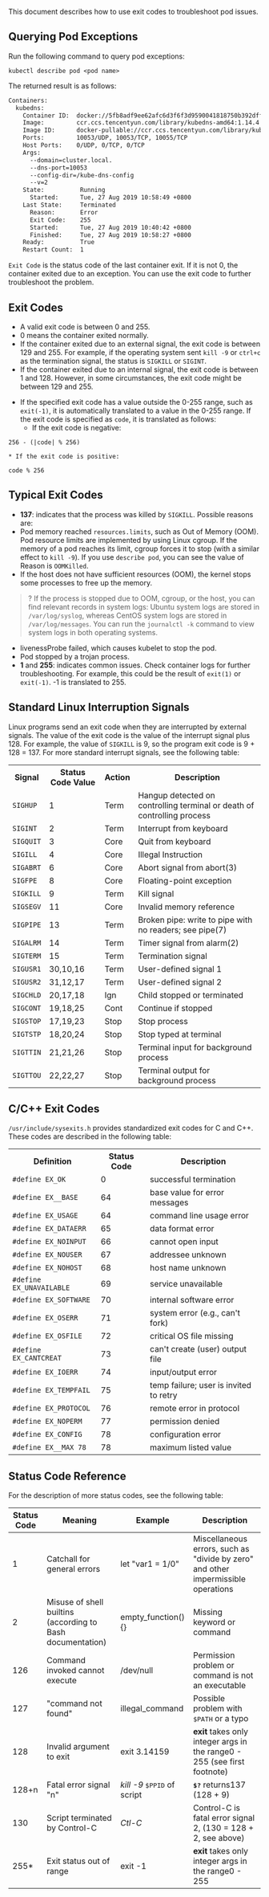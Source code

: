 This document describes how to use exit codes to troubleshoot pod issues.

## Querying Pod Exceptions
Run the following command to query pod exceptions:
```
kubectl describe pod <pod name>
```
The returned result is as follows:
```bash
Containers:
  kubedns:
    Container ID:  docker://5fb8adf9ee62afc6d3f6f3d9590041818750b392dff015d7091eaaf99cf1c945
    Image:         ccr.ccs.tencentyun.com/library/kubedns-amd64:1.14.4
    Image ID:      docker-pullable://ccr.ccs.tencentyun.com/library/kubedns-amd64@sha256:40790881bbe9ef4ae4ff7fe8b892498eecb7fe6dcc22661402f271e03f7de344
    Ports:         10053/UDP, 10053/TCP, 10055/TCP
    Host Ports:    0/UDP, 0/TCP, 0/TCP
    Args:
      --domain=cluster.local.
      --dns-port=10053
      --config-dir=/kube-dns-config
      --v=2
    State:          Running
      Started:      Tue, 27 Aug 2019 10:58:49 +0800
    Last State:     Terminated
      Reason:       Error
      Exit Code:    255
      Started:      Tue, 27 Aug 2019 10:40:42 +0800
      Finished:     Tue, 27 Aug 2019 10:58:27 +0800
    Ready:          True
    Restart Count:  1
```
`Exit Code` is the status code of the last container exit. If it is not 0, the container exited due to an exception. You can use the exit code to further troubleshoot the problem.

## Exit Codes

* A valid exit code is between 0 and 255.
* 0 means the container exited normally.
* If the container exited due to an external signal, the exit code is between 129 and 255. For example, if the operating system sent `kill -9` or `ctrl+c` as the termination signal, the status is `SIGKILL` or `SIGINT`.
* If the container exited due to an internal signal, the exit code is between 1 and 128. However, in some circumstances, the exit code might be between 129 and 255.
- If the specified exit code has a value outside the 0-255 range, such as `exit(-1)`, it is automatically translated to a value in the 0-255 range.
If the exit code is specified as `code`, it is translated as follows:
    * If the exit code is negative:
```text
256 - (|code| % 256)
```
    * If the exit code is positive:
```text
code % 256
```

## Typical Exit Codes
* **137**: indicates that the process was killed by `SIGKILL`. Possible reasons are:
 * Pod memory reached `resources.limits`, such as Out of Memory (OOM). Pod resource limits are implemented by using Linux cgroup. If the memory of a pod reaches its limit, cgroup forces it to stop (with a similar effect to `kill -9`). If you use `describe pod`, you can see the value of Reason is `OOMKilled`.
 * If the host does not have sufficient resources (OOM), the kernel stops some processes to free up the memory.
>? If the process is stopped due to OOM, cgroup, or the host, you can find relevant records in system logs:
> Ubuntu system logs are stored in `/var/log/syslog`, whereas CentOS system logs are stored in `/var/log/messages`. You can run the `journalctl -k` command to view system logs in both operating systems.
>
 * livenessProbe failed, which causes kubelet to stop the pod.
 * Pod stopped by a trojan process.
* **1** and **255**: indicates common issues. Check container logs for further troubleshooting. For example, this could be the result of `exit(1)` or `exit(-1)`. -1 is translated to 255.



## Standard Linux Interruption Signals

Linux programs send an exit code when they are interrupted by external signals. The value of the exit code is the value of the interrupt signal plus 128. For example, the value of `SIGKILL` is 9, so the program exit code is 9 + 128 = 137. For more standard interrupt signals, see the following table:

<table>
	<tr>
	<th>Signal</th> <th>Status Code Value</th> <th>Action</th> <th>Description</th>
	</tr>
	<tr>
	<td><code>SIGHUP</code></td> <td>1</td> <td>Term</td>
	<td>Hangup detected on controlling terminal or death of controlling process</td>
	</tr>
	<tr>
	<td><code>SIGINT</code></td> <td>2</td> <td>Term</td>
	<td>Interrupt from keyboard</td>
	</tr>
	<tr>
	<td><code>SIGQUIT</code></td> <td>3</td> <td>Core</td>
	<td>Quit from keyboard</td>
	</tr>
	<tr>
	<td><code>SIGILL</code></td> <td>4</td> <td>Core</td>
	<td> Illegal Instruction</td>
	</tr>
	<tr>
	<td><code>SIGABRT</code></td> <td>6</td> <td>Core</td>
	<td>Abort signal from abort(3)</td>
	</tr>
	<tr>
	<td><code>SIGFPE</code></td> <td>8</td> <td>Core</td>
	<td> Floating-point exception</td>
	</tr>
	<tr>
	<td><code>SIGKILL</code></td> <td>9</td> <td>Term</td>
	<td>Kill signal</td>
	</tr>
	<tr>
	<td><code>SIGSEGV</code></td> <td>11</td> <td>Core</td>
	<td>Invalid memory reference</td>
	</tr>
	<tr>
	<td><code>SIGPIPE</code></td> <td>13</td> <td>Term</td>
	<td>Broken pipe: write to pipe with no readers; see pipe(7)</td>
	</tr>
	<tr>
	<td><code>SIGALRM</code></td> <td>14</td> <td>Term</td>
	<td>Timer signal from alarm(2)</td>
	</tr>
	<tr>
	<td><code>SIGTERM</code></td> <td>15</td> <td>Term</td>
	<td>Termination signal</td>
	</tr>
	<tr>
	<td><code>SIGUSR1</code></td> <td>30,10,16 </td> <td>Term</td>
	<td>User-defined signal 1</td>
	</tr>
	<tr>
	<td><code>SIGUSR2</code></td> <td>31,12,17</td> <td>Term</td>
	<td>User-defined signal 2</td>
	</tr>
	<tr>
	<td><code>SIGCHLD</code></td> <td>20,17,18</td> <td>Ign</td>
	<td>Child stopped or terminated</td>
	</tr>
	<tr>
	<td><code>SIGCONT</code></td> <td>19,18,25</td> <td>Cont</td>
	<td> Continue if stopped</td>
	</tr>
	<tr>
	<td><code>SIGSTOP</code></td> <td>17,19,23</td> <td>Stop</td>
	<td>Stop process</td>
	</tr>
	<tr>
	<td><code>SIGTSTP</code></td> <td>18,20,24</td> <td>Stop</td>
	<td>Stop typed at terminal</td>
	</tr>
	<tr>
	<td><code>SIGTTIN</code></td> <td>21,21,26</td> <td>Stop</td>
	<td>Terminal input for background process</td>
	</tr>
	<tr>
	<td><code>SIGTTOU</code></td> <td>22,22,27</td> <td>Stop</td>
	<td>Terminal output for background process</td>
	</tr>
</table>



## C/C++ Exit Codes

`/usr/include/sysexits.h` provides standardized exit codes for C and C++. These codes are described in the following table:

<table>
	<tr>
	<th>Definition</th> <th>Status Code</th> <th>Description</th>
	</tr>
	<tr>
	<td><code>#define EX_OK</code></td> <td>0</td>
	<td>successful termination</td>
	</tr>
	<tr>
	<td><code>#define EX__BASE</code></td> <td>64</td>
	<td>base value for error messages</td>
	</tr>
	<tr>
	<td><code>#define EX_USAGE</code></td> <td>64</td>
	<td>command line usage error</td>
	</tr>
	<tr>
	<td><code>#define EX_DATAERR</code></td> <td>65</td>
	<td>data format error</td>
	</tr>
	<tr>
	<td><code>#define EX_NOINPUT</code></td> <td>66</td>
	<td>cannot open input</td>
	</tr>
	<tr>
	<td><code>#define EX_NOUSER</code></td> <td>67</td>
	<td>addressee unknown</td>
	</tr>
	<tr>
	<td><code>#define EX_NOHOST </code></td> <td>68</td>
	<td> host name unknown</td>
	</tr>
	<tr>
	<td><code>#define EX_UNAVAILABLE</code></td> <td>69</td>
	<td>service unavailable</td>
	</tr>
	<tr>
	<td><code>#define EX_SOFTWARE</code></td> <td>70</td>
	<td>internal software error</td>
	</tr>
	<tr>
	<td><code>#define EX_OSERR </code></td> <td>71</td>
	<td>system error (e.g., can't fork)</td>
	</tr>
	<tr>
	<td><code>#define EX_OSFILE</code></td> <td>72</td>
	<td>critical OS file missing</td>
	</tr>
	<tr>
	<td><code>#define EX_CANTCREAT</code></td> <td>73</td>
	<td>can't create (user) output file</td>
	</tr>
	<tr>
	<td><code>#define EX_IOERR</code></td> <td>74</td>
	<td>input/output error</td>
	</tr>
	<tr>
	<td><code>#define EX_TEMPFAIL</code></td> <td>75</td>
	<td>temp failure; user is invited to retry</td>
	</tr>
	<tr>
	<td><code>#define EX_PROTOCOL</code></td> <td>76</td>
	<td>remote error in protocol</td>
	</tr>
	<tr>
	<td><code>#define EX_NOPERM </code></td> <td>77</td>
	<td>permission denied</td>
	</tr>
	<tr>
	<td><code>#define EX_CONFIG</code></td> <td>78</td>
	<td>configuration error</td>
	</tr>
	<tr>
	<td><code>#define EX__MAX 78</code></td> <td>78</td>
	<td>maximum listed value</td>
		</tr>
</table>



## Status Code Reference

For the description of more status codes, see the following table:
<table>
    <tr>
        <th>Status Code</th>
        <th>Meaning</th>
        <th>Example</th>
        <th>Description</th>
    </tr>
</thead>
<tbody>
<tr>
<td>1</td>
<td>Catchall for general errors</td>
<td>let "var1 = 1/0"</td>
<td>Miscellaneous errors, such as <span>"divide by zero"</span> and other impermissible operations</td>
</tr>
<tr>
<td>2</td>
<td>Misuse of shell builtins (according to Bash documentation)</td>
<td>empty_function() {}</td>
<td><a>Missing keyword</a> or command</td>
</tr>
<tr>
 <td>126</td>
<td>Command invoked cannot execute</td>
<td>/dev/null</td>
<td>Permission problem or command is not an executable</td>
</tr>
        <tr>
            <td>127</td>
            <td><span>"command not found"</span></td>
            <td>illegal_command</td>
            <td>Possible problem with <tt>$PATH</tt> or a typo</td>
        </tr>
        <tr>
            <td>128</td>
            <td>Invalid argument to <a> exit</a></td>
            <td>exit 3.14159</td>
            <td><strong>exit</strong> takes only integer args in the range<span>0 - 255</span> (see first footnote)</td>
        </tr>
        <tr>
            <td>128+n</td>
            <td>Fatal error signal <span>"n"</span></td>
            <td><em>kill -9</em> <tt> $PPID</tt> of script</td>
            <td><tt><strong>$?</strong></tt> returns<span>137</span> (128 + 9)</td>
        </tr>
        <tr>
            <td>130</td>
            <td>Script terminated by Control-C</td>
            <td><em>Ctl-C</em></td>
            <td>Control-C is fatal error signal <span> 2</span>, (130 = 128 + 2, see above)</td>
        </tr>
        <tr>
            <td>255*</td>
            <td>Exit status out of range</td>
            <td>exit <span>-1</span></td>
            <td><strong>exit</strong> takes only integer args in the
                range<span>0 - 255</span></td>
        </tr>
    </tbody>
</table>
